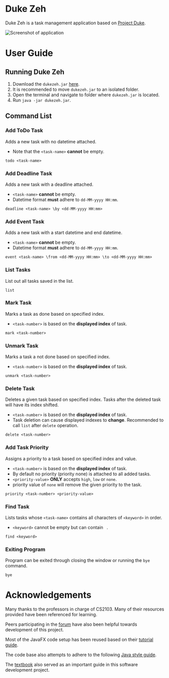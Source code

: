 # Duke Zeh

Duke Zeh is a task management application based on [Project Duke](https://nus-cs2103-ay1920s1.github.io/website/se-book-adapted/projectDuke/index.html).

![Screenshot of application](https://kohguanzeh.github.io/ip/Ui.png)

# User Guide

## Running Duke Zeh
1. Download the `dukezeh.jar` [here](https://github.com/KohGuanZeh/ip/releases/tag/A-Release).
2. It is recommended to move `dukezeh.jar` to an isolated folder.
3. Open the terminal and navigate to folder where `dukezeh.jar` is located.
4. Run `java -jar dukezeh.jar`.

## Command List

### Add ToDo Task
Adds a new task with no datetime attached.
- Note that the `<task-name>` **cannot** be empty.
```
todo <task-name>
```

### Add Deadline Task
Adds a new task with a deadline attached.
- `<task-name>` **cannot** be empty.
- Datetime format **must** adhere to `dd-MM-yyyy HH:mm`.
```
deadline <task-name> \by <dd-MM-yyyy HH:mm>
```

### Add Event Task
Adds a new task with a start datetime and end datetime.
- `<task-name>` **cannot** be empty.
- Datetime format **must** adhere to `dd-MM-yyyy HH:mm`.
```
event <task-name> \from <dd-MM-yyyy HH:mm> \to <dd-MM-yyyy HH:mm>
```

### List Tasks
List out all tasks saved in the list.
```
list
```

### Mark Task
Marks a task as done based on specified index.
- `<task-number>` is based on the **displayed index** of task.
```
mark <task-number>
```

### Unmark Task
Marks a task a not done based on specified index.
- `<task-number>` is based on the **displayed index** of task.
```
unmark <task-number>
```

### Delete Task
Deletes a given task based on specified index. Tasks after the deleted task will have its index shifted.
- `<task-number>` is based on the **displayed index** of task.
- Task deletion can cause displayed indexes to **change**. Recommended to call `list` after `delete` operation.
```
delete <task-number>
```

### Add Task Priority
Assigns a priority to a task based on specified index and value.
- `<task-number>` is based on the **displayed index** of task.
- By default no priority (priority none) is attached to all added tasks.
- `<priority-value>` **ONLY** accepts `high`, `low` or `none`.
- priority value of `none` will remove the given priority to the task.
```
priority <task-number> <priority-value>
```

### Find Task
Lists tasks whose `<task-name>` contains all characters of `<keyword>` in order.
- `<keyword>` cannot be empty but can contain ` `.
```
find <keyword>
```

### Exiting Program
Program can be exited through closing the window or running the `bye` command.
```
bye
```

# Acknowledgements
Many thanks to the professors in charge of CS2103. Many of their resources provided have been referenced for learning.

Peers participating in the [forum](https://github.com/nus-cs2103-AY2324S2/forum/issues) have also been helpful towards development of this project.

Most of the JavaFX code setup has been reused based on their [tutorial guide](https://se-education.org/guides/tutorials/javaFxPart1.html).

The code base also attempts to adhere to the following [Java style guide](https://se-education.org/guides/conventions/java/index.html#java-coding-standard-all).

The [textbook](https://nus-cs2103-ay2324s2.github.io/website/se-book-adapted/index.html) also served as an important guide in this software development project.
